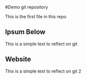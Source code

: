 #Demo git repository

This is the first file in this repo

## Ipsum Below

This is a simple text to reflect on git 

## Website

This is a simple text to reflect on git 2